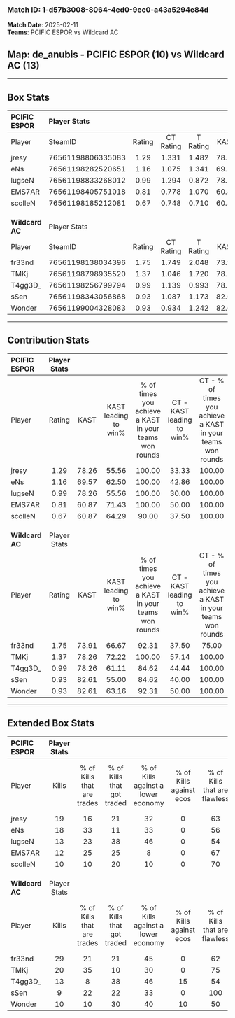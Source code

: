 ### Match ID: 1-d57b3008-8064-4ed0-9ec0-a43a5294e84d  
**Match Date**: 2025-02-11  
**Teams**: PCIFIC ESPOR vs Wildcard AC  

## **Map**: de_anubis - PCIFIC ESPOR (10) vs Wildcard AC (13)  
---  

## Box Stats  

| **PCIFIC ESPOR** | Player Stats      |        |           |          |       |       |       |         |        |      |     |
| :- | :- | :-: | :-: | :-: | :-: | :-: | :-: | :-: | :-: | :-: | :-: |
| Player           | SteamID           | Rating | CT Rating | T Rating | KAST  |  ADR  | Kills | Assists | Deaths | K/D  | HS% |
| jresy            | 76561198806335083 |  1.29  |   1.331   |  1.482   | 78.26 | 102.0 |  19   |    7    |   18   | 1.06 | 47  |
| eNs              | 76561198282520651 |  1.16  |   1.075   |  1.341   | 69.57 | 79.2  |  18   |    1    |   15   | 1.20 | 55  |
| lugseN           | 76561198833268012 |  0.99  |   1.294   |  0.872   | 78.26 | 62.1  |  13   |    5    |   15   | 0.87 | 46  |
| EMS7AR           | 76561198405751018 |  0.81  |   0.778   |  1.070   | 60.87 | 69.3  |  12   |    6    |   17   | 0.71 | 66  |
| scolleN          | 76561198185212081 |  0.67  |   0.748   |  0.710   | 60.87 | 57.5  |  10   |    5    |   18   | 0.56 | 60  |
|                  |                   |        |           |          |       |       |       |         |        |      |     |
|                  |                   |        |           |          |       |       |       |         |        |      |     |
|                  |                   |        |           |          |       |       |       |         |        |      |     |
| **Wildcard AC**  | Player Stats      |        |           |          |       |       |       |         |        |      |     |
| Player           | SteamID           | Rating | CT Rating | T Rating | KAST  |  ADR  | Kills | Assists | Deaths | K/D  | HS% |
| fr33nd           | 76561198138034396 |  1.75  |   1.749   |  2.048   | 73.91 | 110.4 |  29   |    1    |   13   | 2.23 | 20  |
| TMKj             | 76561198798935520 |  1.37  |   1.046   |  1.720   | 78.26 | 80.3  |  20   |    8    |   13   | 1.54 | 75  |
| T4gg3D_          | 76561198256799794 |  0.99  |   1.139   |  0.993   | 78.26 | 69.9  |  13   |    9    |   17   | 0.76 | 61  |
| sSen             | 76561198343056868 |  0.93  |   1.087   |  1.173   | 82.61 | 70.9  |   9   |   11    |   15   | 0.60 | 66  |
| Wonder           | 76561199004328083 |  0.93  |   0.934   |  1.242   | 82.61 | 72.7  |  10   |    7    |   16   | 0.63 | 50  |
---  

## Contribution Stats  

| **PCIFIC ESPOR** | Player Stats |       |                      |                                                        |                           |                                                             |                          |                                                            |
| :- | :-: | :-: | :-: | :-: | :-: | :-: | :-: | :-: |
| Player           |    Rating    | KAST  | KAST leading to win% | % of times you achieve a KAST in your teams won rounds | CT - KAST leading to win% | CT - % of times you achieve a KAST in your teams won rounds | T - KAST leading to win% | T - % of times you achieve a KAST in your teams won rounds |
| jresy            |     1.29     | 78.26 |        55.56         |                         100.00                         |           33.33           |                           100.00                            |          77.78           |                           100.00                           |
| eNs              |     1.16     | 69.57 |        62.50         |                         100.00                         |           42.86           |                           100.00                            |          77.78           |                           100.00                           |
| lugseN           |     0.99     | 78.26 |        55.56         |                         100.00                         |           30.00           |                           100.00                            |          87.50           |                           100.00                           |
| EMS7AR           |     0.81     | 60.87 |        71.43         |                         100.00                         |           50.00           |                           100.00                            |          87.50           |                           100.00                           |
| scolleN          |     0.67     | 60.87 |        64.29         |                         90.00                          |           37.50           |                           100.00                            |          100.00          |                           85.71                            |
|                  |              |       |                      |                                                        |                           |                                                             |                          |                                                            |
|                  |              |       |                      |                                                        |                           |                                                             |                          |                                                            |
|                  |              |       |                      |                                                        |                           |                                                             |                          |                                                            |
| **Wildcard AC**  | Player Stats |       |                      |                                                        |                           |                                                             |                          |                                                            |
| Player           |    Rating    | KAST  | KAST leading to win% | % of times you achieve a KAST in your teams won rounds | CT - KAST leading to win% | CT - % of times you achieve a KAST in your teams won rounds | T - KAST leading to win% | T - % of times you achieve a KAST in your teams won rounds |
| fr33nd           |     1.75     | 73.91 |        66.67         |                         92.31                          |           37.50           |                            75.00                            |          90.00           |                           100.00                           |
| TMKj             |     1.37     | 78.26 |        72.22         |                         100.00                         |           57.14           |                           100.00                            |          81.82           |                           100.00                           |
| T4gg3D_          |     0.99     | 78.26 |        61.11         |                         84.62                          |           44.44           |                           100.00                            |          77.78           |                           77.78                            |
| sSen             |     0.93     | 82.61 |        55.00         |                         84.62                          |           40.00           |                           100.00                            |          70.00           |                           77.78                            |
| Wonder           |     0.93     | 82.61 |        63.16         |                         92.31                          |           50.00           |                           100.00                            |          72.73           |                           88.89                            |
---  

## Extended Box Stats  

| **PCIFIC ESPOR** | Player Stats |                            |                            |                                    |                         |                              |                                 |        |                             |                                     |                          |                               |                            |
| :- | :-: | :-: | :-: | :-: | :-: | :-: | :-: | :-: | :-: | :-: | :-: | :-: | :-: |
| Player           |    Kills     | % of Kills that are trades | % of Kills that got traded | % of Kills against a lower economy | % of Kills against ecos | % of Kills that are flawless | % of Kills that are close duels | Deaths | % of Deaths that get traded | % of Deaths against a lower economy | % of Deaths against ecos | % of Deaths that are flawless | % of Deaths that are close |
| jresy            |      19      |             16             |             21             |                 32                 |            0            |              63              |               11                |   18   |             28              |                 28                  |            0             |              61               |             6              |
| eNs              |      18      |             33             |             11             |                 33                 |            0            |              56              |               11                |   15   |             13              |                 20                  |            0             |              47               |             7              |
| lugseN           |      13      |             23             |             38             |                 46                 |            0            |              54              |                8                |   15   |             27              |                 27                  |            0             |              87               |             0              |
| EMS7AR           |      12      |             25             |             25             |                 8                  |            0            |              67              |                0                |   17   |             24              |                 29                  |            0             |              59               |             0              |
| scolleN          |      10      |             10             |             20             |                 10                 |            0            |              70              |               10                |   18   |             11              |                 28                  |            0             |              67               |             11             |
|                  |              |                            |                            |                                    |                         |                              |                                 |        |                             |                                     |                          |                               |                            |
|                  |              |                            |                            |                                    |                         |                              |                                 |        |                             |                                     |                          |                               |                            |
|                  |              |                            |                            |                                    |                         |                              |                                 |        |                             |                                     |                          |                               |                            |
| **Wildcard AC**  | Player Stats |                            |                            |                                    |                         |                              |                                 |        |                             |                                     |                          |                               |                            |
| Player           |    Kills     | % of Kills that are trades | % of Kills that got traded | % of Kills against a lower economy | % of Kills against ecos | % of Kills that are flawless | % of Kills that are close duels | Deaths | % of Deaths that get traded | % of Deaths against a lower economy | % of Deaths against ecos | % of Deaths that are flawless | % of Deaths that are close |
| fr33nd           |      29      |             21             |             21             |                 45                 |            0            |              62              |                3                |   13   |             15              |                 15                  |            0             |              92               |             0              |
| TMKj             |      20      |             35             |             10             |                 30                 |            0            |              75              |                5                |   13   |              8              |                 31                  |            0             |              54               |             0              |
| T4gg3D_          |      13      |             8              |             38             |                 46                 |           15            |              54              |                0                |   17   |             18              |                 41                  |            6             |              53               |             12             |
| sSen             |      9       |             22             |             22             |                 33                 |            0            |             100              |               11                |   15   |             27              |                 33                  |            0             |              60               |             13             |
| Wonder           |      10      |             10             |             30             |                 40                 |           10            |              50              |               10                |   16   |             44              |                 38                  |            6             |              50               |             13             |
